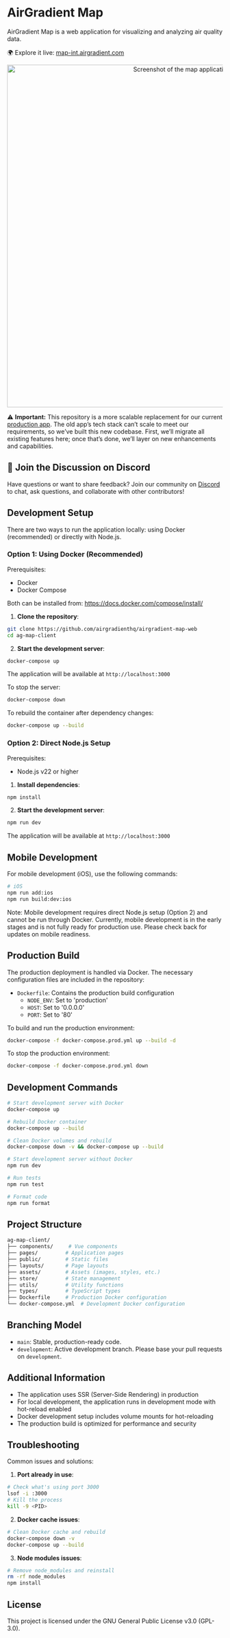 # AirGradient Map

AirGradient Map is a web application for visualizing and analyzing air quality data.

🌍 Explore it live: [map-int.airgradient.com](https://map-int.airgradient.com/)


<p align="center">
  <a href="https://github.com/user-attachments/assets/04455b37-6fe3-4584-b750-f49679d260fa">
    <img src="https://github.com/user-attachments/assets/04455b37-6fe3-4584-b750-f49679d260fa" width="800" alt="Screenshot of the map application">
  </a>
</p>


⚠️ **Important:** This repository is a more scalable replacement for our current [production app](https://www.airgradient.com/map/). 
The old app’s tech stack can’t scale to meet our requirements, so we’ve built this new codebase. First, we’ll migrate all existing features here; once that’s done, we’ll layer on new enhancements and capabilities.



## 💬 Join the Discussion on Discord

Have questions or want to share feedback? Join our community on [Discord](https://discord.gg/5u2C5T33) to chat, ask questions, and collaborate with other contributors!

## Development Setup

There are two ways to run the application locally: using Docker (recommended) or directly with Node.js.

### Option 1: Using Docker (Recommended)

Prerequisites:
- Docker
- Docker Compose

Both can be installed from: https://docs.docker.com/compose/install/

1. **Clone the repository**:
```bash
git clone https://github.com/airgradienthq/airgradient-map-web
cd ag-map-client
```

2. **Start the development server**:
```bash
docker-compose up
```

The application will be available at `http://localhost:3000`

To stop the server:
```bash
docker-compose down
```

To rebuild the container after dependency changes:
```bash
docker-compose up --build
```

### Option 2: Direct Node.js Setup

Prerequisites:
- Node.js v22 or higher

1. **Install dependencies**:
```bash
npm install
```

2. **Start the development server**:
```bash
npm run dev
```

The application will be available at `http://localhost:3000`

## Mobile Development

For mobile development (iOS), use the following commands:

```bash
# iOS
npm run add:ios
npm run build:dev:ios

```

Note: Mobile development requires direct Node.js setup (Option 2) and cannot be run through Docker. Currently, mobile development is in the early stages and is not fully ready for production use. Please check back for updates on mobile readiness.

## Production Build

The production deployment is handled via Docker. The necessary configuration files are included in the repository:

- `Dockerfile`: Contains the production build configuration
  - `NODE_ENV`: Set to 'production'
  - `HOST`: Set to '0.0.0.0'
  - `PORT`: Set to '80'

 To build and run the production environment:
```bash
docker-compose -f docker-compose.prod.yml up --build -d
```

To stop the production environment:
```bash
docker-compose -f docker-compose.prod.yml down
```


## Development Commands

```bash
# Start development server with Docker
docker-compose up

# Rebuild Docker container
docker-compose up --build

# Clean Docker volumes and rebuild
docker-compose down -v && docker-compose up --build

# Start development server without Docker
npm run dev

# Run tests
npm run test

# Format code
npm run format
```

## Project Structure

```bash
ag-map-client/
├── components/     # Vue components
├── pages/         # Application pages
├── public/        # Static files
├── layouts/       # Page layouts
├── assets/        # Assets (images, styles, etc.)
├── store/         # State management
├── utils/         # Utility functions
├── types/         # TypeScript types
├── Dockerfile     # Production Docker configuration
└── docker-compose.yml  # Development Docker configuration
```

## Branching Model

- `main`: Stable, production-ready code.
- `development`: Active development branch. Please base your pull requests on `development`.

## Additional Information

- The application uses SSR (Server-Side Rendering) in production
- For local development, the application runs in development mode with hot-reload enabled
- Docker development setup includes volume mounts for hot-reloading
- The production build is optimized for performance and security

## Troubleshooting

Common issues and solutions:

1. **Port already in use**:
```bash
# Check what's using port 3000
lsof -i :3000
# Kill the process
kill -9 <PID>
```

2. **Docker cache issues**:
```bash
# Clean Docker cache and rebuild
docker-compose down -v
docker-compose up --build
```

3. **Node modules issues**:
```bash
# Remove node_modules and reinstall
rm -rf node_modules
npm install
```

## License

This project is licensed under the GNU General Public License v3.0 (GPL-3.0).

